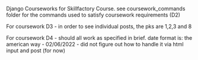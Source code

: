 Django Courseworks for Skillfactory Course. see coursework_commands folder for the commands used to satisfy coursework requirements (D2)

For coursework D3 - in order to see individual posts, the pks are 1,2,3 and 8

For coursework D4 - should all work as specified in brief. date format is: the american way - 02/06/2022 - did not figure out how to handle it via html input and post (for now)

